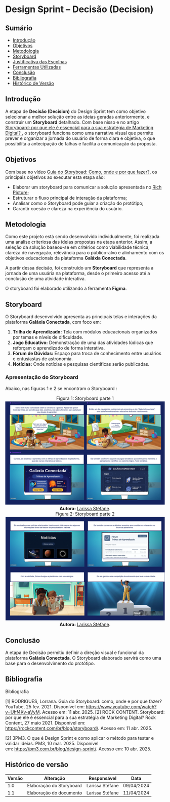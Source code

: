 # Design Sprint – Decisão (Decision)

## Sumário

- [Introdução](#Introdução)
- [Objetivos](#Objetivos)
- [Metodologia](#Metodologia)
- [Storyboard](#Storyboard)
- [Justificativa das Escolhas](#Justificativa-Das-Escolhas)
- [Ferramentas Utilizadas](#Ferramentas-Utilizadas)
- [Conclusão](#conclusão)
- [Bibliografia](#bibliografia)
- [Histórico de Versão](#histórico-de-versão)

## Introdução

A etapa de **Decisão (Decision)** do Design Sprint tem como objetivo selecionar a melhor solução entre as ideias geradas anteriormente, e construir um **Storyboard** detalhado. Com base nisso e no artigo [Storyboard: por que ele é essencial para a sua estratégia de Marketing Digital?
](https://rockcontent.com/br/blog/storyboard/), o storyboard funciona como uma narrativa visual que permite prever e organizar a jornada do usuário de forma clara e objetiva, o que possibilita a antecipação de falhas e facilita a comunicação da proposta.

## Objetivos

Com base no vídeo [Guia do Storyboad: Como, onde e por que fazer?](https://www.youtube.com/watch?v=Uhf4Kv-aVyM), os principais objetivos ao executar esta etapa são:

- Elaborar um storyboard para comunicar a solução apresentada no [Rich Picture](Base/ElicitacaoRequisitos/RichPicture.md);
- Estruturar o fluxo principal de interação da plataforma;
- Analisar como o Storyboard pode guiar a criação do protótipo;
- Garantir coesão e clareza na experiência do usuário.

## Metodologia

Como este projeto está sendo desenvolvido individualmente, foi realizada uma análise criteriosa das ideias propostas na etapa anterior. Assim, a seleção da solução baseou-se em critérios como viabilidade técnica, clareza de navegação, relevância para o público-alvo e alinhamento com os objetivos educacionais da plataforma **Galáxia Conectada**.

A partir dessa decisão, foi construído um **Storyboard** que representa a jornada de uma usuária na plataforma, desde o primeiro acesso até a conclusão de uma atividade interativa. 

O storyboard foi elaborado utilizando a ferramenta **Figma**.


## Storyboard

O Storyboard desenvolvido apresenta as principais telas e interações da plataforma **Galáxia Conectada**, com foco em:

1. **Trilha de Aprendizado:** Tela com módulos educacionais organizados por temas e níveis de dificuldade.
2. **Jogo Educativo:** Demonstração de uma das atividades lúdicas que reforçam o aprendizado de forma interativa.
3. **Fórum de Dúvidas:** Espaço para troca de conhecimento entre usuários e entusiastas de astronomia.
6. **Notícias:** Onde notícias e pesquisas científicas serão publicadas.

### Apresentação do Storyboard

Abaixo, nas figuras 1 e 2 se encontram o Storyboard :

<div align="center">
    Figura 1: Storyboard parte 1
    <br>
    <img src="https://raw.githubusercontent.com/UnBArqDsw2025-1-Turma02/2025.1-T02-_G9_GalaxiaConectada_Entrega01/refs/heads/main/docs/Base/Imagens/Screenshot%20from%202025-04-11%2017-19-49.png"  width="900">
    <br>
     <b> Autora: </b> <a href="https://github.com/SkywalkerSupreme">Larissa Stéfane</a>.
    <br>
</div>


<div align="center">
    Figura 2: Storyboard parte 2
    <br>
    <img src="https://raw.githubusercontent.com/UnBArqDsw2025-1-Turma02/2025.1-T02-_G9_GalaxiaConectada_Entrega01/refs/heads/main/docs/Base/Imagens/Screenshot%20from%202025-04-11%2017-20-11.png"  width="900">
    <br>
     <b> Autora: </b> <a href="https://github.com/SkywalkerSupreme">Larissa Stéfane</a>.
    <br>
</div>


## Conclusão

A etapa de Decisão permitiu definir a direção visual e funcional da plataforma **Galáxia Conectada**. O Storyboard elaborado servirá como uma base para o desenvolvimento do protótipo.
## Bibliografia


Bibliografia

[1] RODRIGUES, Lorrana. Guia do Storyboard: como, onde e por que fazer? YouTube, 25 fev. 2021. Disponível em: https://www.youtube.com/watch?v=Uhf4Kv-aVyM. Acesso em: 11 abr. 2025.
[2] ROCK CONTENT. Storyboard: por que ele é essencial para a sua estratégia de Marketing Digital? Rock Content, 27 maio 2021. Disponível em: https://rockcontent.com/br/blog/storyboard/. Acesso em: 11 abr. 2025.

[2] 3PM3. O que é Design Sprint e como aplicar o método para testar e validar ideias. PM3, 10 mar. 2025. Disponível em: https://pm3.com.br/blog/design-sprint/. Acesso em: 10 abr. 2025.
## Histórico de versão

| Versão | Alteração | Responsável | Data |
| - | - | - | - |
| 1.0 | Elaboração do Storyboard| Larissa Stéfane | 09/04/2024 |
| 1.1 | Elaboração do documento | Larissa Stéfane | 11/04/2024 |
